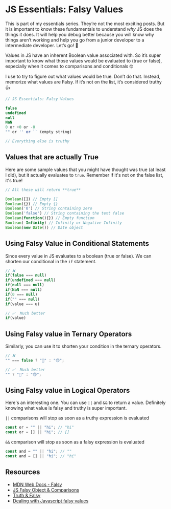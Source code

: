 # JS Essentials: Falsy Values

This is part of my essentials series. They’re not the most exciting posts. But it is important to know these fundamentals to understand *why* JS does the things it does. It will help you debug better because you will know why things aren’t working and help you go from a junior developer to a intermediate developer. Let’s go! 💪

Values in JS have an inherent Boolean value associated with. So it’s super important to know what those values would be evaluated to (true or false), especially when it comes to comparisons and conditionals 🤓

I use to try to figure out what values would be true. Don’t do that. Instead, memorize what values are Falsy. If it’s not on the list, it’s considered truthy 👍

```javascript
// JS Essentials: Falsy Values

false
undefined
null
NaN
0 or +0 or -0
"" or '' or `` (empty string)

// Everything else is truthy
```

## Values that are actually True

Here are some sample values that you might have thought was true (at least I did), but it actually evaluates to `true`. Remember if it's not on the false list, it's true!

```javascript
// All these will return **true**

Boolean([]) // Empty []
Boolean({}) // Empty {}
Boolean('0') // String containing zero
Boolean('false') // String containing the text false
Boolean(function(){}) // Empty function
Boolean(-Infinity) // Infinity or Negative Infinity
Boolean(new Date()) // Date object
```

## Using Falsy Value in Conditional Statements

Since every value in JS evaluates to a boolean (true or false). We can shorten our conditional in the `if` statement.

```javascript
// ❌
if(false === null)
if(undefined === null)
if(null === null)
if(NaN === null)
if(0 === null)
if("" === null)
if(value === u)

// ✅  Much better
if(value)
```

## Using Falsy value in Ternary Operators

Similarly, you can use it to shorten your condition in the ternary operators.

```javascript
// ❌
"" === false ? "🙂" : "🙃";

// ✅  Much better
"" ? "🙂" : "🙃";
```

## Using Falsy value in Logical Operators

Here's an interesting one. You can use `||` and `&&` to return a value. Definitely knowing what value is falsy and truthy is super important.

`||` comparisons will stop as soon as a truthy expression is evaluated

```javascript
const or = "" || "hi"; // "hi"
const or = [] || "hi"; // []
```

`&&` comparison will stop as soon as a falsy expression is evaluated

```javascript
const and = "" || "hi"; // ""
const and = [] || "hi"; // "hi"
```

## Resources

- [MDN Web Docs - Falsy](https://developer.mozilla.org/en-US/docs/Glossary/Falsy)
- [JS Falsy Object & Comparisons](https://medium.com/sons-of-javascript/javascript-falsy-objects-and-comparisons-92d5888be09d)
- [Truth & Falsy](https://j11y.io/javascript/truthy-falsey/)
- [Dealing with Javascript falsy values](https://medium.com/@sgobinda007/dealing-with-javascript-falsy-values-d75a2f1b1c90)
